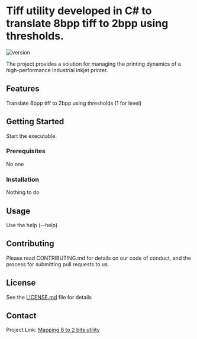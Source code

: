 # Tiff utility developed in C# to translate 8bpp tiff to 2bpp using thresholds. 

![version](https://img.shields.io/badge/version-0.1.0.1-blue)

The project provides a solution for managing the printing dynamics of a high-performance industrial inkjet printer.

## Features

Translate 8bpp tiff to 2bpp using thresholds (1 for level)

## Getting Started

Start the executable.

### Prerequisites

No one

### Installation

Nothing to do

## Usage

Use the help (--help)

## Contributing

Please read CONTRIBUTING.md for details on our code of conduct, and the process for submitting pull requests to us.

## License

See the [LICENSE.md](LICENSE.md) file for details

## Contact

Project Link: [Mapping 8 to 2 bits utility](https://github.com/DanKrt82/Mapping8_2_Utility)

